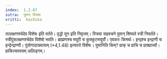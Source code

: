 ```yaml
---
index:  1.2.67
sutra:  पुमान् स्त्रिया
vritti:  kashika 
---
```


तल्लक्षणश्चेदेव विशेषः इति वर्तते। वृद्धो यून इति निवृत्तम्। स्त्रिया सहवचने पुमान् शिष्यते स्त्री निवर्तते। स्त्रीपुंसलक्षणश्चेदेव विशेषो भवति। ब्राह्मणश्च मयूरी च कुक्कुटमयूर्यौ। एवकरः किमर्थः। इन्द्रश्च इन्द्राणी च इन्द्रेन्द्राण्यौ। पुंयोगादाख्यायाम् (*4,1.48) इत्यपरो विशेषः। पुमानिति किम्? प्राक् च प्राचि च प्राक्प्राच्यौ। प्राकित्यवययम् अलिङ्गम्।

